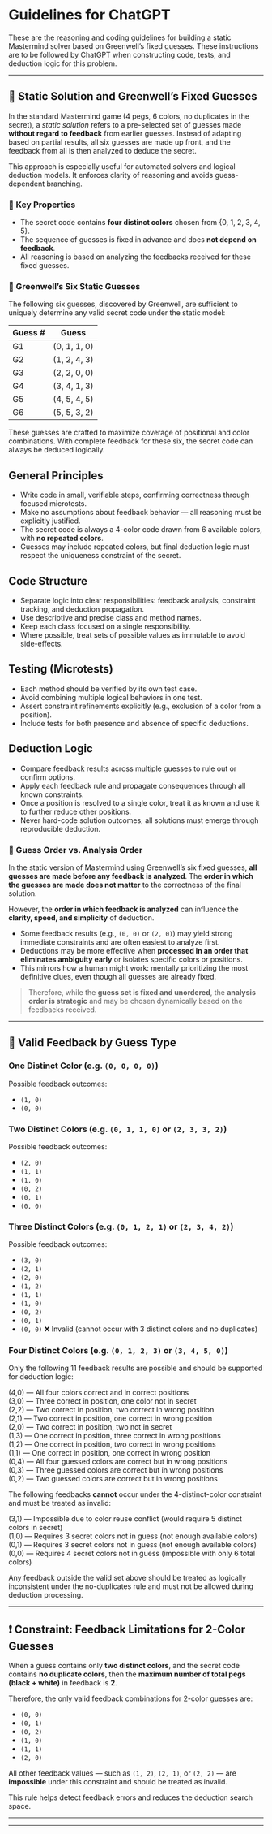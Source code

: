 # Guidelines for ChatGPT

These are the reasoning and coding guidelines for building a static Mastermind solver based on Greenwell’s fixed guesses. These instructions are to be followed by ChatGPT when constructing code, tests, and deduction logic for this problem.

---

## 🎯 Static Solution and Greenwell’s Fixed Guesses

In the standard Mastermind game (4 pegs, 6 colors, no duplicates in the secret), a *static solution* refers to a pre-selected set of guesses made **without regard to feedback** from earlier guesses. Instead of adapting based on partial results, all six guesses are made up front, and the feedback from all is then analyzed to deduce the secret.

This approach is especially useful for automated solvers and logical deduction models. It enforces clarity of reasoning and avoids guess-dependent branching.

### 🧠 Key Properties
- The secret code contains **four distinct colors** chosen from {0, 1, 2, 3, 4, 5}.
- The sequence of guesses is fixed in advance and does **not depend on feedback**.
- All reasoning is based on analyzing the feedbacks received for these fixed guesses.

### 🧩 Greenwell’s Six Static Guesses

The following six guesses, discovered by Greenwell, are sufficient to uniquely determine any valid secret code under the static model:

| Guess # | Guess        |
|---------|--------------|
| G1      | (0, 1, 1, 0) |
| G2      | (1, 2, 4, 3) |
| G3      | (2, 2, 0, 0) |
| G4      | (3, 4, 1, 3) |
| G5      | (4, 5, 4, 5) |
| G6      | (5, 5, 3, 2) |

These guesses are crafted to maximize coverage of positional and color combinations. With complete feedback for these six, the secret code can always be deduced logically.

## General Principles
- Write code in small, verifiable steps, confirming correctness through focused microtests.
- Make no assumptions about feedback behavior — all reasoning must be explicitly justified.
- The secret code is always a 4-color code drawn from 6 available colors, with **no repeated colors**.
- Guesses may include repeated colors, but final deduction logic must respect the uniqueness constraint of the secret.

## Code Structure
- Separate logic into clear responsibilities: feedback analysis, constraint tracking, and deduction propagation.
- Use descriptive and precise class and method names.
- Keep each class focused on a single responsibility.
- Where possible, treat sets of possible values as immutable to avoid side-effects.

## Testing (Microtests)
- Each method should be verified by its own test case.
- Avoid combining multiple logical behaviors in one test.
- Assert constraint refinements explicitly (e.g., exclusion of a color from a position).
- Include tests for both presence and absence of specific deductions.

## Deduction Logic
- Compare feedback results across multiple guesses to rule out or confirm options.
- Apply each feedback rule and propagate consequences through all known constraints.
- Once a position is resolved to a single color, treat it as known and use it to further reduce other positions.
- Never hard-code solution outcomes; all solutions must emerge through reproducible deduction.

### 🔄 Guess Order vs. Analysis Order
In the static version of Mastermind using Greenwell’s six fixed guesses, **all guesses are made before any feedback is analyzed**. The **order in which the guesses are made does not matter** to the correctness of the final solution.

However, the **order in which feedback is analyzed** can influence the **clarity, speed, and simplicity** of deduction.

- Some feedback results (e.g., `(0, 0)` or `(2, 0)`) may yield strong immediate constraints and are often easiest to analyze first.
- Deductions may be more effective when **processed in an order that eliminates ambiguity early** or isolates specific colors or positions.
- This mirrors how a human might work: mentally prioritizing the most definitive clues, even though all guesses are already fixed.

> Therefore, while the **guess set is fixed and unordered**, the **analysis order is strategic** and may be chosen dynamically based on the feedbacks received.

---

## 🔢 Valid Feedback by Guess Type

### One Distinct Color (e.g. `(0, 0, 0, 0)`)
Possible feedback outcomes:
- `(1, 0)`
- `(0, 0)`

### Two Distinct Colors (e.g. `(0, 1, 1, 0)` or `(2, 3, 3, 2)`)
Possible feedback outcomes:
- `(2, 0)`
- `(1, 1)`
- `(1, 0)`
- `(0, 2)`
- `(0, 1)`
- `(0, 0)`

### Three Distinct Colors (e.g. `(0, 1, 2, 1)` or `(2, 3, 4, 2)`)
Possible feedback outcomes:
- `(3, 0)`
- `(2, 1)`
- `(2, 0)`
- `(1, 2)`
- `(1, 1)`
- `(1, 0)`
- `(0, 2)`
- `(0, 1)`
- `(0, 0)` ❌ Invalid (cannot occur with 3 distinct colors and no duplicates)

### Four Distinct Colors (e.g. `(0, 1, 2, 3)` or `(3, 4, 5, 0)`)

Only the following 11 feedback results are possible and should be supported for deduction logic:

(4,0) — All four colors correct and in correct positions  
(3,0) — Three correct in position, one color not in secret  
(2,2) — Two correct in position, two correct in wrong position  
(2,1) — Two correct in position, one correct in wrong position  
(2,0) — Two correct in position, two not in secret  
(1,3) — One correct in position, three correct in wrong positions  
(1,2) — One correct in position, two correct in wrong positions  
(1,1) — One correct in position, one correct in wrong position  
(0,4) — All four guessed colors are correct but in wrong positions  
(0,3) — Three guessed colors are correct but in wrong positions  
(0,2) — Two guessed colors are correct but in wrong positions

The following feedbacks **cannot** occur under the 4-distinct-color constraint and must be treated as invalid:

(3,1) — Impossible due to color reuse conflict (would require 5 distinct colors in secret)  
(1,0) — Requires 3 secret colors not in guess (not enough available colors)  
(0,1) — Requires 3 secret colors not in guess (not enough available colors)  
(0,0) — Requires 4 secret colors not in guess (impossible with only 6 total colors)

Any feedback outside the valid set above should be treated as logically inconsistent under the no-duplicates rule and must not be allowed during deduction processing.

---

## ❗ Constraint: Feedback Limitations for 2-Color Guesses

When a guess contains only **two distinct colors**, and the secret code contains **no duplicate colors**, then the **maximum number of total pegs (black + white)** in feedback is **2**.

Therefore, the only valid feedback combinations for 2-color guesses are:
- `(0, 0)`
- `(0, 1)`
- `(0, 2)`
- `(1, 0)`
- `(1, 1)`
- `(2, 0)`

All other feedback values — such as `(1, 2)`, `(2, 1)`, or `(2, 2)` — are **impossible** under this constraint and should be treated as invalid.

This rule helps detect feedback errors and reduces the deduction search space.

---
---
